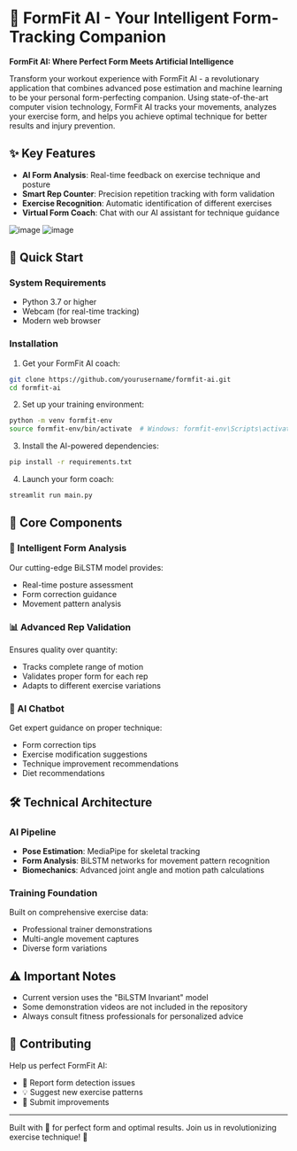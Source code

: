 # 🎯 FormFit AI - Your Intelligent Form-Tracking Companion

**FormFit AI: Where Perfect Form Meets Artificial Intelligence**

Transform your workout experience with FormFit AI - a revolutionary application that combines advanced pose estimation and machine learning to be your personal form-perfecting companion. Using state-of-the-art computer vision technology, FormFit AI tracks your movements, analyzes your exercise form, and helps you achieve optimal technique for better results and injury prevention.

## ✨ Key Features

- **AI Form Analysis**: Real-time feedback on exercise technique and posture
- **Smart Rep Counter**: Precision repetition tracking with form validation
- **Exercise Recognition**: Automatic identification of different exercises
- **Virtual Form Coach**: Chat with our AI assistant for technique guidance

![image](https://github.com/user-attachments/assets/c0906742-fab9-4b5d-806c-58245f4cd7fe)
![image](https://github.com/user-attachments/assets/f393b541-dd63-4cd2-a6a3-44ea5660b99b)

## 🚀 Quick Start

### System Requirements
- Python 3.7 or higher
- Webcam (for real-time tracking)
- Modern web browser

### Installation

1. Get your FormFit AI coach:
```bash
git clone https://github.com/yourusername/formfit-ai.git
cd formfit-ai
```

2. Set up your training environment:
```bash
python -m venv formfit-env
source formfit-env/bin/activate  # Windows: formfit-env\Scripts\activate
```

3. Install the AI-powered dependencies:
```bash
pip install -r requirements.txt
```

4. Launch your form coach:
```bash
streamlit run main.py
```

## 🎯 Core Components

### 🤖 Intelligent Form Analysis
Our cutting-edge BiLSTM model provides:
- Real-time posture assessment
- Form correction guidance
- Movement pattern analysis

### 📊 Advanced Rep Validation
Ensures quality over quantity:
- Tracks complete range of motion
- Validates proper form for each rep
- Adapts to different exercise variations

### 💬 AI Chatbot
Get expert guidance on proper technique:
- Form correction tips
- Exercise modification suggestions
- Technique improvement recommendations
- Diet recommendations

## 🛠️ Technical Architecture

### AI Pipeline
- **Pose Estimation**: MediaPipe for skeletal tracking
- **Form Analysis**: BiLSTM networks for movement pattern recognition
- **Biomechanics**: Advanced joint angle and motion path calculations

### Training Foundation
Built on comprehensive exercise data:
- Professional trainer demonstrations
- Multi-angle movement captures
- Diverse form variations

## ⚠️ Important Notes

- Current version uses the "BiLSTM Invariant" model
- Some demonstration videos are not included in the repository
- Always consult fitness professionals for personalized advice

## 🤝 Contributing

Help us perfect FormFit AI:
- 🐛 Report form detection issues
- 💡 Suggest new exercise patterns
- 🔧 Submit improvements

---

Built with 💪 for perfect form and optimal results. Join us in revolutionizing exercise technique! 🎯

